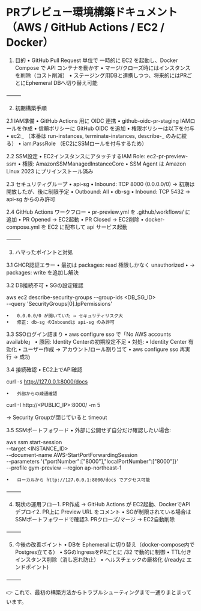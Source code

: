 # PRプレビュー環境構築ドキュメント（AWS / GitHub Actions / EC2 / Docker）

1. 目的
   • GitHub Pull Request 単位で 一時的に EC2 を起動し、Docker Compose で API コンテナを動かす
   • マージ/クローズ時にはインスタンスを削除（コスト削減）
   • ステージング用DBと連携しつつ、将来的にはPRごとにEphemeral DBへ切り替え可能

⸻

2. 初期構築手順

2.1 IAM準備
• GitHub Actions 用に OIDC 連携
• github-oidc-pr-staging IAMロールを作成
• 信頼ポリシーに GitHub OIDC を追加
• 権限ポリシーは以下を付与
• ec2:_ （本番は run-instances, terminate-instances, describe-_ のみに絞る）
• iam:PassRole （EC2にSSMロールを付与するため）

2.2 SSM設定
• EC2インスタンスにアタッチするIAM Role: ec2-pr-preview-ssm
• 権限: AmazonSSMManagedInstanceCore
• SSM Agent は Amazon Linux 2023 にプリインストール済み

2.3 セキュリティグループ
• api-sg
• Inbound: TCP 8000 (0.0.0.0/0) → 初期は開放したが、後に制限予定
• Outbound: All
• db-sg
• Inbound: TCP 5432 → api-sg からのみ許可

2.4 GitHub Actions ワークフロー
• pr-preview.yml を .github/workflows/ に追加
• PR Opened → EC2起動
• PR Closed → EC2削除
• docker-compose.yml を EC2 に配布して api サービス起動

⸻

3. ハマったポイントと対処

3.1 GHCR認証エラー
• 最初は packages: read 権限しかなく unauthorized
• → packages: write を追加し解決

3.2 DB接続不可
• SGの設定確認

aws ec2 describe-security-groups --group-ids <DB_SG_ID> \
 --query 'SecurityGroups[0].IpPermissions'

    •	0.0.0.0/0 が開いていた → セキュリティリスク大
    •	修正: db-sg のInboundは api-sg のみ許可

3.3 SSOログイン詰まり
• aws configure sso で「No AWS accounts available」
• 原因: Identity Centerの初期設定不足
• 対処:
• Identity Center 有効化
• ユーザー作成 → アカウント/ロール割り当て
• aws configure sso 再実行 → 成功

3.4 接続確認
• EC2上でAPI確認

curl -s http://127.0.0.1:8000/docs

    •	外部からの疎通確認

curl -I http://<PUBLIC_IP>:8000/ -m 5

→ Security Groupが閉じていると timeout

3.5 SSMポートフォワード
• 外部に公開せず自分だけ確認したい場合:

aws ssm start-session \
 --target <INSTANCE_ID> \
 --document-name AWS-StartPortForwardingSession \
 --parameters '{"portNumber":["8000"],"localPortNumber":["8000"]}' \
 --profile gym-preview --region ap-northeast-1

    •	ローカルから http://127.0.0.1:8000/docs でアクセス可能

⸻

4. 現状の運用フロー1. PR作成
   → GitHub Actions が EC2起動、DockerでAPIデプロイ2. PR上に Preview URL をコメント
   • SGが制限されている場合は SSMポートフォワードで確認3. PRクローズ/マージ
   → EC2自動削除

⸻

5. 今後の改善ポイント
   • DBを Ephemeral に切り替え（docker-compose内でPostgres立てる）
   • SGのIngressをPRごとに /32 で動的に制御
   • TTL付きインスタンス削除（消し忘れ防止）
   • ヘルスチェックの厳格化 (/readyz エンドポイント)

⸻

👉 これで、最初の構築方法からトラブルシューティングまで一通りまとまっています。
